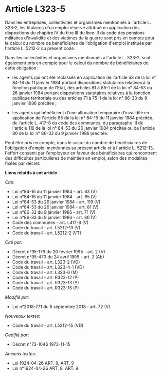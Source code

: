# Article L323-5

Dans les entreprises, collectivités et organismes mentionnés à l'article L. 323-2, les titulaires d'un emploi réservé
attribué en application des dispositions du chapitre IV du titre III du livre III du code des pensions militaires
d'invalidité et des victimes de la guerre sont pris en compte pour le calcul du nombre de bénéficiaires de l'obligation
d'emploi instituée par l'article L. 5212-2 du présent code. 

Dans les collectivités et organismes mentionnés à l'article L. 323-2, sont également pris en compte pour le calcul du nombre
de bénéficiaires de cette obligation :

- les agents qui ont été reclassés en application de l'article 63 de la loi n° 84-16 du 11 janvier 1984 portant dispositions
statutaires relatives à la fonction publique de l'Etat, des articles 81 à 85-1 de la loi n° 84-53 du 26 janvier 1984 portant
dispositions statutaires relatives à la fonction publique territoriale ou des articles 71 à 75-1 de la loi n° 86-33 du 9
janvier 1986 précitée ;

- les agents qui bénéficient d'une allocation temporaire d'invalidité en application de l'article 65 de la loi n° 84-16 du 11
janvier 1984 précitée, de l'article L. 417-8 du code des communes, du paragraphe III de l'article 119 de la loi n° 84-53 du
26 janvier 1984 précitée ou de l'article 80 de la loi n° 86-33 du 9 janvier 1986 précitée. 

Peut être pris en compte, dans le calcul du nombre de bénéficiaires de l'obligation d'emploi mentionnés au présent article et
à l'article L. 5212-13, l'effort consenti par l'employeur en faveur des bénéficiaires qui rencontrent des difficultés
particulières de maintien en emploi, selon des modalités fixées par décret.

**Liens relatifs à cet article**

_Cite_:

  - Loi n°84-16 du 11 janvier 1984 - art. 63 (V)
  - Loi n°84-16 du 11 janvier 1984 - art. 65 (V)
  - Loi n°84-53 du 26 janvier 1984 - art. 119 (V)
  - Loi n°84-53 du 26 janvier 1984 - art. 81 (V)
  - Loi n°86-33 du 9 janvier 1986 - art. 71 (V)
  - Loi n°86-33 du 9 janvier 1986 - art. 80 (V)
  - Code des communes - art. L417-8 (V)
  - Code du travail - art. L5212-13 (V)
  - Code du travail - art. L5212-2 (VT)

_Cité par_:

  - Décret n°95-179 du 20 février 1995 - art. 2 (V)
  - Décret n°95-473 du 24 avril 1995 - art. 2 (Ab)
  - Code du travail - art. L323-2 (VD)
  - Code du travail - art. L323-4-1 (VD)
  - Code du travail - art. L323-6 (M)
  - Code du travail - art. R323-12 (P)
  - Code du travail - art. R323-13 (P)
  - Code du travail - art. R323-16 (P)

_Modifié par_:

  - Loi n°2018-771 du 5 septembre 2018 - art. 72 (V)

_Nouveaux textes_:

  - Code du travail - art. L5212-15 (VD)

_Codifié par_:

  - Décret n°73-1046 1973-11-15

_Anciens textes_:

  - Loi  1924-04-26 ART. 8, ART. 9
  - Loi n°1924-04-26 ART. 8, ART. 9
